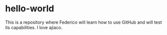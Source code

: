 # hello-world
This is a repository where Federico will learn how to use GitHub and will test its capabilities.
I love ajiaco.  
